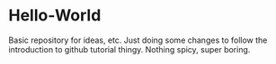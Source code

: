 # Hello-World
Basic repository for ideas, etc.
Just doing some changes to follow the introduction to github tutorial thingy. Nothing spicy, super boring.
